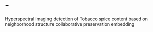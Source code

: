 # -
Hyperspectral imaging detection of Tobacco spice content based on neighborhood structure collaborative preservation embedding
